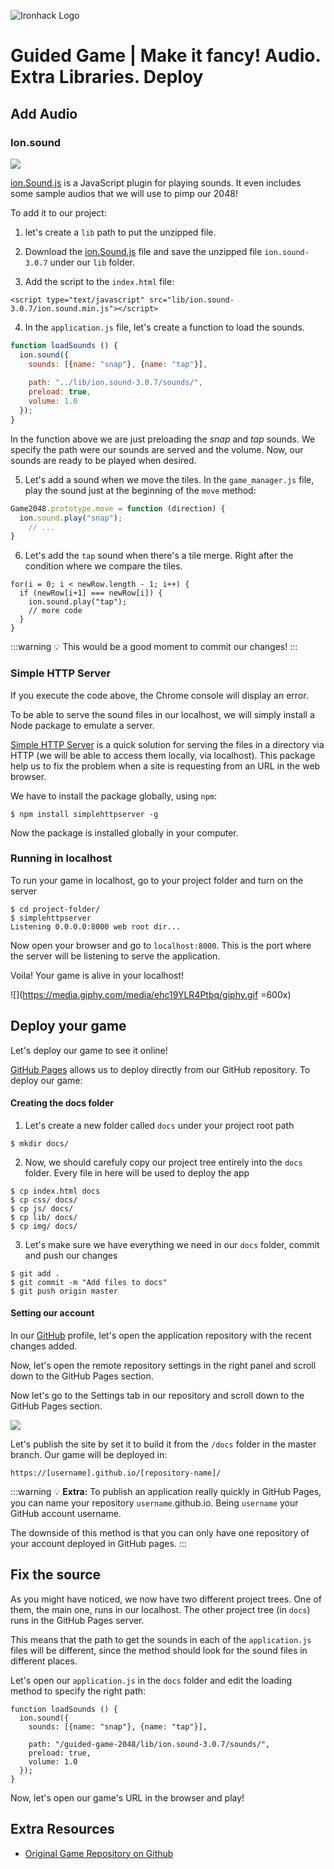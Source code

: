 ![Ironhack Logo](https://i.imgur.com/1QgrNNw.png)

# Guided Game | Make it fancy! Audio. Extra Libraries. Deploy

## Add Audio

### Ion.sound

![](https://i.imgur.com/c2kniRt.png)


[ion.Sound.js](http://ionden.com/a/plugins/ion.sound/en.html) is a JavaScript plugin for playing sounds. It even includes some sample audios that we will use to pimp our 2048!

To add it to our project:

1) let's create a `lib` path to put the unzipped file.

2) Download the [ion.Sound.js](http://ionden.com/a/plugins/ion.sound/en.html) file and save the unzipped file `ion.sound-3.0.7` under our `lib` folder.

3) Add the script to the `index.html` file:

```htmlmixed
<script type="text/javascript" src="lib/ion.sound-3.0.7/ion.sound.min.js"></script>
```

4) In the `application.js` file, let's create a function to load the sounds.

```javascript
function loadSounds () {
  ion.sound({
    sounds: [{name: "snap"}, {name: "tap"}],
  
    path: "../lib/ion.sound-3.0.7/sounds/",
    preload: true,
    volume: 1.0
  });
}
```

In the function above we are just preloading the *snap* and *tap* sounds. We specify the path were our sounds are served and the volume. Now, our sounds are ready to be played when desired.

5) Let's add a sound when we move the tiles. In the `game_manager.js` file, play the sound just at the beginning of the `move` method:

``` javascript
Game2048.prototype.move = function (direction) {
  ion.sound.play("snap");
	// ...
}
```

6) Let's add the `tap` sound when there's a tile merge. Right after the condition where we compare the tiles.

```javascript=
for(i = 0; i < newRow.length - 1; i++) {
  if (newRow[i+1] === newRow[i]) {
    ion.sound.play("tap");
    // more code
  }
}
```
:::warning
:bulb: This would be a good moment to commit our changes!
:::

### Simple HTTP Server

If you execute the code above, the Chrome console will display an error. 

To be able to serve the sound files in our localhost, we will simply install a Node package to emulate a server.

[Simple HTTP Server](https://www.npmjs.com/package/simplehttpserver) is a quick solution for serving the files in a directory via HTTP (we will be able to access them locally, via localhost). This package help us to fix the problem when a site is requesting from an URL in the web browser.

We have to install the package globally, using `npm`: 

```shell
$ npm install simplehttpserver -g
```

Now the package is installed globally in your computer.


### Running in localhost

To run your game in localhost, go to your project folder and turn on the server

```shell
$ cd project-folder/
$ simplehttpserver
Listening 0.0.0.0:8000 web root dir...
```

Now open your browser and go to `localhost:8000`. This is the port where the server will be listening to serve the application.

Voila! Your game is alive in your localhost!

![](https://media.giphy.com/media/ehc19YLR4Ptbq/giphy.gif =600x)

## Deploy your game

Let's deploy our game to see it online!

[GitHub Pages](https://pages.github.com/) allows us to deploy directly from our GitHub repository. To deploy our game:

#### Creating the docs folder

1) Let's create a new folder called `docs` under your project root path

```
$ mkdir docs/
```
2) Now, we should carefuly copy our project tree entirely into the `docs` folder. Every file in here will be used to deploy the app

```
$ cp index.html docs
$ cp css/ docs/
$ cp js/ docs/
$ cp lib/ docs/
$ cp img/ docs/
```
3) Let's make sure we have everything we need in our `docs` folder, commit and push our changes
```
$ git add .
$ git commit -m "Add files to docs"
$ git push origin master
```

#### Setting our account 

In our [GitHub](https://github.com) profile, let's open the application repository with the recent changes added.

Now, let's open the remote repository settings in the right panel and scroll down to the GitHub Pages section.

Now let's go to the Settings tab in our repository and scroll down to the GitHub Pages section.

![](https://i.imgur.com/sYKhqpd.png)

Let's publish the site by set it to build it from the `/docs` folder in the master branch. Our game will be deployed in:

```
https://[username].github.io/[repository-name]/
```

:::warning
:bulb: **Extra:** To publish an application really quickly in GitHub Pages, you can name your repository `username`.github.io. Being `username` your GitHub account username. 

The downside of this method is that you can only have one repository of your account deployed in GitHub pages.
:::

## Fix the source

As you might have noticed, we now have two different project trees. One of them, the main one, runs in our localhost. The other project tree (in `docs`) runs in the GitHub Pages server.

This means that the path to get the sounds in each of the `application.js` files will be different, since the method should look for the sound files in different places.

Let's open our `application.js` in the `docs` folder and edit the loading method to specify the right path:

```javascript=
function loadSounds () {
  ion.sound({
    sounds: [{name: "snap"}, {name: "tap"}],

    path: "/guided-game-2048/lib/ion.sound-3.0.7/sounds/",
    preload: true,
    volume: 1.0
  });
}
```

Now, let's open our game's URL in the browser and play!



## Extra Resources

- [Original Game Repository on Github](https://github.com/gabrielecirulli/2048)
